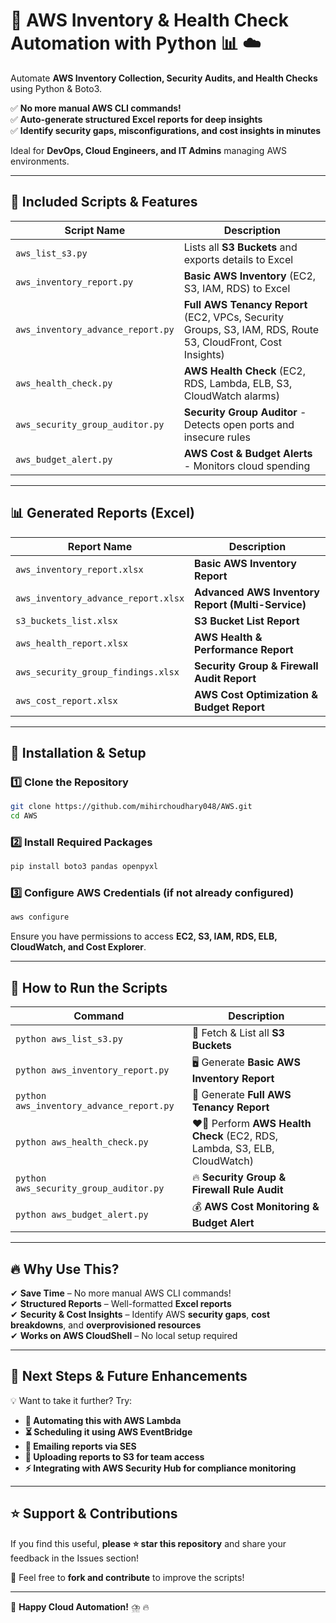 # 🚀 AWS Inventory & Health Check Automation with Python 📊 ☁️

Automate **AWS Inventory Collection, Security Audits, and Health Checks** using Python & Boto3.

✅ **No more manual AWS CLI commands!**  
✅ **Auto-generate structured Excel reports for deep insights**  
✅ **Identify security gaps, misconfigurations, and cost insights in minutes**  

Ideal for **DevOps, Cloud Engineers, and IT Admins** managing AWS environments.

---

## 📌 Included Scripts & Features

| Script Name                     | Description |
|----------------------------------|-------------|
| `aws_list_s3.py`                | Lists all **S3 Buckets** and exports details to Excel |
| `aws_inventory_report.py`        | **Basic AWS Inventory** (EC2, S3, IAM, RDS) to Excel |
| `aws_inventory_advance_report.py` | **Full AWS Tenancy Report** (EC2, VPCs, Security Groups, S3, IAM, RDS, Route 53, CloudFront, Cost Insights) |
| `aws_health_check.py`           | **AWS Health Check** (EC2, RDS, Lambda, ELB, S3, CloudWatch alarms) |
| `aws_security_group_auditor.py` | **Security Group Auditor** - Detects open ports and insecure rules |
| `aws_budget_alert.py`           | **AWS Cost & Budget Alerts** - Monitors cloud spending |
  
---

## 📊 Generated Reports (Excel)
| Report Name                      | Description |
|-----------------------------------|-------------|
| `aws_inventory_report.xlsx`       | **Basic AWS Inventory Report** |
| `aws_inventory_advance_report.xlsx` | **Advanced AWS Inventory Report (Multi-Service)** |
| `s3_buckets_list.xlsx`            | **S3 Bucket List Report** |
| `aws_health_report.xlsx`          | **AWS Health & Performance Report** |
| `aws_security_group_findings.xlsx` | **Security Group & Firewall Audit Report** |
| `aws_cost_report.xlsx`            | **AWS Cost Optimization & Budget Report** |

---

## 🚀 Installation & Setup

### **1️⃣ Clone the Repository**
```bash
git clone https://github.com/mihirchoudhary048/AWS.git
cd AWS
```

### **2️⃣ Install Required Packages**
```bash
pip install boto3 pandas openpyxl
```

### **3️⃣ Configure AWS Credentials (if not already configured)**
```bash
aws configure
```
Ensure you have permissions to access **EC2, S3, IAM, RDS, ELB, CloudWatch, and Cost Explorer**.

---

## 🐝 How to Run the Scripts

| Command | Description |
|---------|-------------|
| `python aws_list_s3.py` | 📂 Fetch & List all **S3 Buckets** |
| `python aws_inventory_report.py` | 🖥️ Generate **Basic AWS Inventory Report** |
| `python aws_inventory_advance_report.py` | 🏢 Generate **Full AWS Tenancy Report** |
| `python aws_health_check.py` | ❤️‍🔥 Perform **AWS Health Check** (EC2, RDS, Lambda, S3, ELB, CloudWatch) |
| `python aws_security_group_auditor.py` | 🔥 **Security Group & Firewall Rule Audit** |
| `python aws_budget_alert.py` | 💰 **AWS Cost Monitoring & Budget Alert** |

---

## 🔥 Why Use This?
✔ **Save Time** – No more manual AWS CLI commands!  
✔ **Structured Reports** – Well-formatted **Excel reports**  
✔ **Security & Cost Insights** – Identify AWS **security gaps**, **cost breakdowns**, and **overprovisioned resources**  
✔ **Works on AWS CloudShell** – No local setup required  

---

## 🎯 Next Steps & Future Enhancements

💡 Want to take it further? Try:
- **🔄 Automating this with AWS Lambda**
- **⏳ Scheduling it using AWS EventBridge**
- **📧 Emailing reports via SES**
- **📄 Uploading reports to S3 for team access**
- **⚡️ Integrating with AWS Security Hub for compliance monitoring**

---

## ⭐ Support & Contributions
If you find this useful, **please ⭐ star this repository** and share your feedback in the Issues section!

📝 Feel free to **fork and contribute** to improve the scripts!

---

🚀 **Happy Cloud Automation!** ⛈️ 🔥


